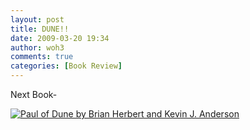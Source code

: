 ```yaml
---
layout: post
title: DUNE!!
date: 2009-03-20 19:34
author: woh3
comments: true
categories: [Book Review]
---
```

Next Book-

<a href="http://us.macmillan.com/paulofdune"><img src="http://us.macmillan.com/CMS400/uploadedImages/TorForge/Non-Menu_Items/paulofdune.gif" border="0" alt="Paul of Dune by Brian Herbert and Kevin J. Anderson" title="Paul of Dune by Brian Herbert and Kevin J. Anderson" /></a>
